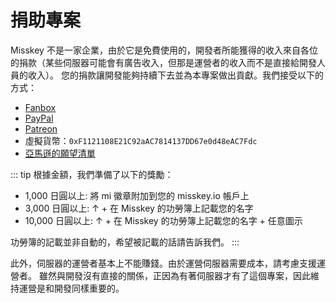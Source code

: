 # 捐助專案
Misskey 不是一家企業，由於它是免費使用的，開發者所能獲得的收入來自各位的捐款（某些伺服器可能會有廣告收入，但那是運營者的收入而不是直接給開發人員的收入）。
您的捐款讓開發能夠持續下去並為本專案做出貢獻。我們接受以下的方式：
- [Fanbox](https://syuilo.fanbox.cc/)
- [PayPal](https://paypal.me/syuilo)
- [Patreon](https://www.patreon.com/syuilo)
- 虛擬貨幣：`0xF1121108E21C92aAC7814137DD67e0d48eAC7Fdc`
- [亞馬遜的願望清單](https://www.amazon.jp/hz/wishlist/ls/4JG4P6XKX9KD?ref_=wl_share)

::: tip
根據金額，我們準備了以下的獎勵：
- 1,000 日圓以上: 將 mi 徽章附加到您的 misskey.io 帳戶上
- 3,000 日圓以上: ↑ + 在 Misskey 的功勞簿上記載您的名字
- 10,000 日圓以上: ↑ + 在 Misskey 的功勞簿上記載您的名字 + 任意圖示

功勞簿的記載並非自動的，希望被記載的話請告訴我們。
:::

此外，伺服器的運營者基本上不能賺錢。由於運營伺服器需要成本，請考慮支援運營者。
雖然與開發沒有直接的關係，正因為有著伺服器才有了這個專案，因此維持運營是和開發同樣重要的。

